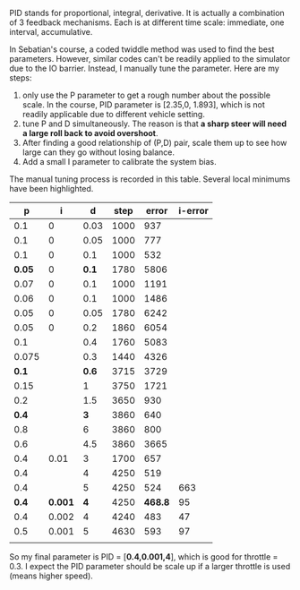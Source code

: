 PID stands for proportional, integral, derivative. It is actually a combination of 3 feedback mechanisms. Each is at different time scale: immediate, one interval, accumulative. 

In Sebatian's course, a coded twiddle method was used to find the best parameters. However, similar codes can't be readily applied to the simulator due to the IO barrier. Instead, I manually tune the parameter. Here are my steps:

1. only use  the P parameter to get a rough number about the possible scale. In the course, PID parameter is [2.35,0, 1.893], which is not readily applicable due to different vehicle setting.
2. tune P and D simultaneously. The reason is that **a sharp steer will need a large roll back to avoid overshoot**.
3. After finding a good relationship of (P,D) pair, scale them up to see how large can they go without losing balance. 
4. Add a small I parameter to calibrate the system bias.

The manual tuning process is recorded in this table. Several local minimums have been highlighted.

| p        | i         | d       | step | error     | i-error |
| -------- | --------- | ------- | ---- | --------- | ------- |
| 0.1      | 0         | 0.03    | 1000 | 937       |         |
| 0.1      | 0         | 0.05    | 1000 | 777       |         |
| 0.1      | 0         | 0.1     | 1000 | 532       |         |
| **0.05** | 0         | **0.1** | 1780 | 5806      |         |
| 0.07     | 0         | 0.1     | 1000 | 1191      |         |
| 0.06     | 0         | 0.1     | 1000 | 1486      |         |
| 0.05     | 0         | 0.05    | 1780 | 6242      |         |
| 0.05     | 0         | 0.2     | 1860 | 6054      |         |
| 0.1      |           | 0.4     | 1760 | 5083      |         |
| 0.075    |           | 0.3     | 1440 | 4326      |         |
| **0.1**  |           | **0.6** | 3715 | 3729      |         |
| 0.15     |           | 1       | 3750 | 1721      |         |
| 0.2      |           | 1.5     | 3650 | 930       |         |
| **0.4**  |           | **3**   | 3860 | 640       |         |
| 0.8      |           | 6       | 3860 | 800       |         |
| 0.6      |           | 4.5     | 3860 | 3665      |         |
| 0.4      | 0.01      | 3       | 1700 | 657       |         |
| 0.4      |           | 4       | 4250 | 519       |         |
| 0.4      |           | 5       | 4250 | 524       | 663     |
| **0.4**  | **0.001** | **4**   | 4250 | **468.8** | 95      |
| 0.4      | 0.002     | 4       | 4240 | 483       | 47      |
| 0.5      | 0.001     | 5       | 4630 | 593       | 97      |
|          |           |         |      |           |         |

So my final parameter is PID = [**0.4,0.001,4**], which is good for throttle = 0.3.  I expect the PID parameter should be scale up if a larger throttle is used (means higher speed).